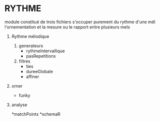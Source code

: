 RYTHME
=====

module constitué de trois fichiers
s'occuper purement du rythme d'une mél
l'ornementation
et la mesure ou le rapport entre plusieurs mels

1. Rythme mélodique

    1. generateurs
	    * rythmeIntervallique
		* pasRepetitions
	2. filtres
		* ties
		* dureeGlobale
		* affiner

2. orner

    * funky

3. analyse

	*matchPoints
	*schemaR